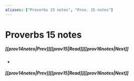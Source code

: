 ```yaml
---
aliases: ["Proverbs 15 notes", "Prov. 15 notes"]
---
```

# Proverbs 15 notes
##### <span class=arrow-left></span>[[prov14notes|Prev]]<span class=navigation-separator></span>[[prov15|Read]]<span class=navigation-separator></span>[[prov16notes|Next]]<span class=arrow-right></span>
- 
##### <span class=arrow-left></span>[[prov14notes|Prev]]<span class=navigation-separator></span>[[prov15|Read]]<span class=navigation-separator></span>[[prov16notes|Next]]<span class=arrow-right></span>